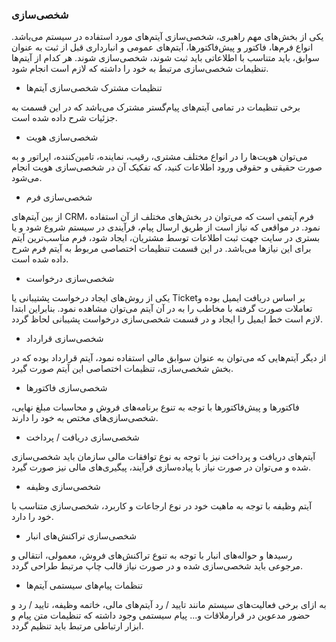 

### شخصی‌سازی 


یکی از بخش‌های مهم راهبری، شخصی‌سازی آیتم‌های مورد استفاده در سیستم می‌باشد. انواع فرم‌ها، فاکتور و پیش‌فاکتورها، آیتم‌های عمومی و انبارداری قبل از ثبت به عنوان سوابق، باید متناسب با اطلاعاتی باید ثبت شوند، شخصی‌سازی شوند. هر کدام از آیتم‌ها تنظیمات شخصی‌سازی مرتبط به خود را داشته که لازم است انجام شود.


-  	تنظیمات مشترک شخصی‌سازی آیتم‌ها

برخی تنظیمات در تمامی آیتم‌های پیام‌گستر مشترک می‌باشد که در این قسمت به جزئیات شرح داده شده است.


- 	شخصی‌سازی هویت

می‌توان هویت‌ها را در انواع مختلف مشتری، رقیب، نماینده، تامین‌کننده، اپراتور و به صورت حقیقی و حقوقی ورود اطلاعات کنید، که تفکیک آن در شخصی‌سازی هویت انجام می‌شود.



-  	شخصی‌سازی فرم

از بین آیتم‌های CRM، فرم آیتمی است که می‌توان در بخش‌های مختلف از آن استفاده نمود. در مواقعی که نیاز است از طریق ارسال پیام، فرآیندی در سیستم شروع شود و یا بستری در سایت جهت ثبت اطلاعات توسط مشتریان، ایجاد شود، فرم مناسب‌ترین آیتم برای این نیازها می‌باشد. در این قسمت تنظیمات اختصاصی مربوط به آیتم فرم شرح داده شده است.



-  شخصی‌سازی درخواست

یکی از روش‌های ایجاد درخواست پشتیبانی یا Ticketبر اساس دریافت ایمیل بوده و تعاملات صورت گرفته با مخاطب را به در آن آیتم می‌توان مشاهده نمود. بنابراین ابتدا لازم است خط ایمیل را ایجاد و در قسمت شخصی‌سازی درخواست پشیبانی لحاظ گردد.



-  شخصی‌سازی قرارداد

از دیگر آیتم‌هایی که می‌توان به عنوان سوابق مالی استفاده نمود، آیتم قرارداد بوده که در بخش شخصی‌سازی، تنظیمات اختصاصی این آیتم صورت گیرد.



-  	شخصی‌سازی فاکتورها

فاکتورها و پیش‌فاکتورها با توجه به تنوع برنامه‌های فروش و محاسبات مبلغ نهایی، شخصی‌سازی‌های مختص به خود را دارند.


- 	شخصی‌سازی دریافت / پرداخت

آیتم‌های دریافت و پرداخت نیز با توجه به نوع توافقات مالی سازمان باید شخصی‌سازی شده و می‌توان در صورت نیاز با پیاده‌سازی فرآیند، پیگیری‌های مالی نیز صورت گیرد.



-  	شخصی‌سازی وظیفه

آیتم وظیفه با توجه به ماهیت خود در نوع ارجاعات و کاربرد، شخصی‌سازی متناسب با خود را دارد.


-  	شخصی‌سازی تراکنش‌های انبار

رسیدها و حواله‌های انبار با توجه به تنوع تراکنش‌های فروش، معمولی، انتقالی و مرجوعی باید شخصی‌سازی شده و در صورت نیاز قالب چاپ مرتبط طراحی گردد.


-  تنظمات پیام‌های سیستمی آیتم‌ها

به ازای برخی فعالیت‌های سیستم مانند تایید / رد آیتم‌های مالی، خاتمه وظیفه، تایید / رد و حضور مدعوین در قرارملاقات و... پیام سیستمی وجود داشته که تنظیمات متن پیام و ابزار ارتباطی مرتبط باید تنظیم گردد. 

